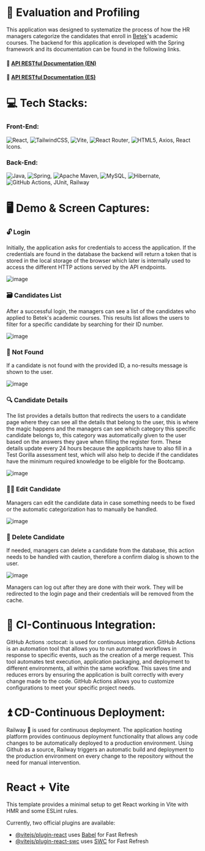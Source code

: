 # 📑 Evaluation and Profiling

This application was designed to systematize the process of how the HR managers categorize the candidates that enroll in [Betek](https://betek.la/)'s academic courses. The backend for this application is developed with the Spring framework and its documentation can be found in the following links.

#### :link: [API RESTful Documentation (EN)](https://github.com/Alejo-Rojas-R/MakaiaProyectoFinal/blob/main/README-en.md)
#### :link: [API RESTful Documentation (ES)](https://github.com/Alejo-Rojas-R/MakaiaProyectoFinal)

# 💻 Tech Stacks:

### Front-End:
![React](https://img.shields.io/badge/react-%2320232a.svg?style=for-the-badge&logo=react&logoColor=%2361DAFB), 
![TailwindCSS](https://img.shields.io/badge/tailwindcss-%2338B2AC.svg?style=for-the-badge&logo=tailwind-css&logoColor=white), 
![Vite](https://img.shields.io/badge/vite-%23646CFF.svg?style=for-the-badge&logo=vite&logoColor=white), 
![React Router](https://img.shields.io/badge/React_Router-CA4245?style=for-the-badge&logo=react-router&logoColor=white), 
![HTML5](https://img.shields.io/badge/html5-%23E34F26.svg?style=for-the-badge&logo=html5&logoColor=white), Axios, React Icons.


### Back-End:
![Java](https://img.shields.io/badge/java-%23ED8B00.svg?style=for-the-badge&logo=openjdk&logoColor=white), 
![Spring](https://img.shields.io/badge/spring-%236DB33F.svg?style=for-the-badge&logo=spring&logoColor=white), 
![Apache Maven](https://img.shields.io/badge/Apache%20Maven-C71A36?style=for-the-badge&logo=Apache%20Maven&logoColor=white), 
![MySQL](https://img.shields.io/badge/mysql-4479A1.svg?style=for-the-badge&logo=mysql&logoColor=white), 
![Hibernate](https://img.shields.io/badge/Hibernate-59666C?style=for-the-badge&logo=Hibernate&logoColor=white), 
![GitHub Actions](https://img.shields.io/badge/github%20actions-%232671E5.svg?style=for-the-badge&logo=githubactions&logoColor=white), JUnit, Railway

# 🖥️ Demo & Screen Captures: 
### 🔓 Login 

Initially, the application asks for credentials to access the application. If the credentials are found in the database the backend will return a token that is stored in the local storage of the browser which later is internally used to access the different HTTP actions served by the API endpoints.

![image](https://github.com/Alejo-Rojas-R/evaluation_and_profiling/assets/125615397/fd4a7dd2-92c7-41ec-b95b-2902e186f654)

### 🗃️ Candidates List 
After a successful login, the managers can see a list of the candidates who applied to Betek's academic courses. This results list allows the users to filter for a specific candidate by searching for their ID number.

![image](https://github.com/Alejo-Rojas-R/evaluation_and_profiling/assets/125615397/3ae0f9a9-dc62-4522-a032-79847f2f3f55)

### 📂 Not Found
If a candidate is not found with the provided ID, a no-results message is shown to the user.

![image](https://github.com/Alejo-Rojas-R/evaluation_and_profiling/assets/125615397/c462b18f-ae14-4c3b-9d37-0d0ab2fbec66)

### 🔍 Candidate Details
The list provides a details button that redirects the users to a candidate page where they can see all the details that belong to the user, this is where the magic happens and the managers can see which category this specific candidate belongs to, this category was automatically given to the user based on the answers they gave when filling the register form. These details update every 24 hours because the applicants have to also fill in a Test Gorilla assessment test, which will also help to decide if the candidates have the minimum required knowledge to be eligible for the Bootcamp.

![image](https://github.com/Alejo-Rojas-R/evaluation_and_profiling/assets/125615397/cf61b75a-1146-465a-b814-bc904ef9aed0)

### 🧑‍🏭 Edit Candidate
Managers can edit the candidate data in case something needs to be fixed or the automatic categorization has to manually be handled.

![image](https://github.com/Alejo-Rojas-R/evaluation_and_profiling/assets/125615397/1fbab49e-cd7c-4713-b2d3-446d2d034ee3)

### 🚷 Delete Candidate
If needed, managers can delete a candidate from the database, this action needs to be handled with caution, therefore a confirm dialog is shown to the user.

![image](https://github.com/Alejo-Rojas-R/evaluation_and_profiling/assets/125615397/b51644d7-76ce-4667-9e2a-ded3f9d197d3)

Managers can log out after they are done with their work. They will be redirected to the login page and their credentials will be removed from the cache.

# :dizzy: CI-Continuous Integration:

GitHub Actions :octocat: is used for continuous integration. GitHub Actions is an automation tool that allows you to run automated workflows in response to specific events, such as the creation of a merge request. This tool automates test execution, application packaging, and deployment to different environments, all within the same workflow. This saves time and reduces errors by ensuring the application is built correctly with every change made to the code. GitHub Actions allows you to customize configurations to meet your specific project needs.

# :arrow_double_up: CD-Continuous Deployment:

Railway :bullettrain_side: is used for continuous deployment. The application hosting platform provides continuous deployment functionality that allows any code changes to be automatically deployed to a production environment. Using Github as a source, Railway triggers an automatic build and deployment to the production environment on every change to the repository without the need for manual intervention.

# React + Vite

This template provides a minimal setup to get React working in Vite with HMR and some ESLint rules.

Currently, two official plugins are available:

- [@vitejs/plugin-react](https://github.com/vitejs/vite-plugin-react/blob/main/packages/plugin-react/README.md) uses [Babel](https://babeljs.io/) for Fast Refresh
- [@vitejs/plugin-react-swc](https://github.com/vitejs/vite-plugin-react-swc) uses [SWC](https://swc.rs/) for Fast Refresh

